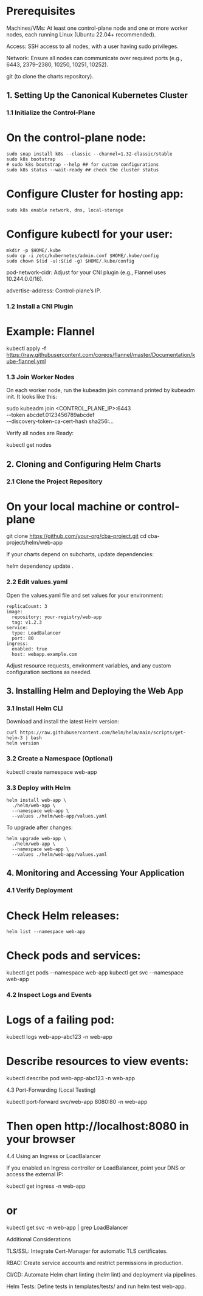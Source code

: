 # Prerequisites

Machines/VMs: At least one control-plane node and one or more worker nodes, each running Linux (Ubuntu 22.04+ recommended).

Access: SSH access to all nodes, with a user having sudo privileges.

Network: Ensure all nodes can communicate over required ports (e.g., 6443, 2379–2380, 10250, 10251, 10252).

git (to clone the charts repository).

## 1. Setting Up the Canonical Kubernetes Cluster

### 1.1 Initialize the Control-Plane

# On the control-plane node:
```
sudo snap install k8s --classic --channel=1.32-classic/stable
sudo k8s bootstrap
# sudo k8s bootstrap --help ## for custom configurations
sudo k8s status --wait-ready ## check the cluster status
```

# Configure Cluster for hosting app:
```
sudo k8s enable network, dns, local-storage
```

# Configure kubectl for your user:
```
mkdir -p $HOME/.kube
sudo cp -i /etc/kubernetes/admin.conf $HOME/.kube/config
sudo chown $(id -u):$(id -g) $HOME/.kube/config
```

pod-network-cidr: Adjust for your CNI plugin (e.g., Flannel uses 10.244.0.0/16).

advertise-address: Control-plane’s IP.

### 1.2 Install a CNI Plugin

# Example: Flannel
kubectl apply -f https://raw.githubusercontent.com/coreos/flannel/master/Documentation/kube-flannel.yml

### 1.3 Join Worker Nodes

On each worker node, run the kubeadm join command printed by kubeadm init. It looks like this:

sudo kubeadm join <CONTROL_PLANE_IP>:6443 \
  --token abcdef.0123456789abcdef \
  --discovery-token-ca-cert-hash sha256:...

Verify all nodes are Ready:

kubectl get nodes

## 2. Cloning and Configuring Helm Charts

### 2.1 Clone the Project Repository

# On your local machine or control-plane
git clone https://github.com/your-org/cba-project.git
cd cba-project/helm/web-app

If your charts depend on subcharts, update dependencies:

helm dependency update .

### 2.2 Edit values.yaml

Open the values.yaml file and set values for your environment:

```
replicaCount: 3
image:
  repository: your-registry/web-app
  tag: v1.2.3
service:
  type: LoadBalancer
  port: 80
ingress:
  enabled: true
  host: webapp.example.com
```

Adjust resource requests, environment variables, and any custom configuration sections as needed.

## 3. Installing Helm and Deploying the Web App

### 3.1 Install Helm CLI

Download and install the latest Helm version:
```
curl https://raw.githubusercontent.com/helm/helm/main/scripts/get-helm-3 | bash
helm version
```
### 3.2 Create a Namespace (Optional)

kubectl create namespace web-app

### 3.3 Deploy with Helm

```
helm install web-app \
  ./helm/web-app \
  --namespace web-app \
  --values ./helm/web-app/values.yaml
```

To upgrade after changes:
```
helm upgrade web-app \
  ./helm/web-app \
  --namespace web-app \
  --values ./helm/web-app/values.yaml
```
## 4. Monitoring and Accessing Your Application

### 4.1 Verify Deployment

# Check Helm releases:
```
helm list --namespace web-app
```
# Check pods and services:
kubectl get pods --namespace web-app
kubectl get svc --namespace web-app

### 4.2 Inspect Logs and Events

# Logs of a failing pod:
kubectl logs web-app-abc123 -n web-app

# Describe resources to view events:
kubectl describe pod web-app-abc123 -n web-app

4.3 Port-Forwarding (Local Testing)

kubectl port-forward svc/web-app 8080:80 -n web-app
# Then open http://localhost:8080 in your browser

4.4 Using an Ingress or LoadBalancer

If you enabled an Ingress controller or LoadBalancer, point your DNS or access the external IP:

kubectl get ingress -n web-app
# or
kubectl get svc -n web-app | grep LoadBalancer

Additional Considerations

TLS/SSL: Integrate Cert-Manager for automatic TLS certificates.

RBAC: Create service accounts and restrict permissions in production.

CI/CD: Automate Helm chart linting (helm lint) and deployment via pipelines.

Helm Tests: Define tests in templates/tests/ and run helm test web-app.

